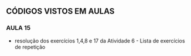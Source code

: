 ## CÓDIGOS VISTOS EM AULAS

### AULA 15
- resolução dos exercícios 1,4,8 e 17 da Atividade 6 - Lista de exercícios de repetição
